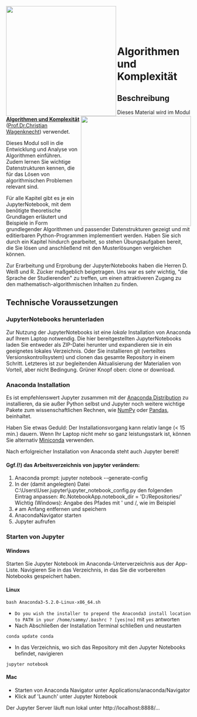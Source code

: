 
<img align="left" width="300" src="https://www.hszg.de/typo3conf/ext/pt_hszg_site/Resources/Public/Images/HZG_Logo.svg"/>
<!-- alternativ: http://unternehmerverband-auv.de/fileadmin/user_upload/csm_HZG_Logo_100_RGB_11eefdbf4a.png -->
<img align="right" width="300" src="http://www.hszg.de/fileadmin/template/HSZG/imgs/logo/Logo-F-EI.gif"/>

<br>
<br>
<br>
<br>

# Algorithmen und Komplexität

## Beschreibung

Dieses Material wird im Modul **[Algorithmen und Komplexität](https://web1.hszg.de/modulkatalog/index.php?mid=3532&uid=11&uidaus=11&uid1=11&start=0&activTopic=4&activNav=5&letter=w&kennz=ausgabe&y=1)** ([Prof.Dr.Christian Wagenknecht](https://www.hszg.de/f-ei/fakultaet/professoren/christian-wagenknecht/person.html)) verwendet. 

Dieses Modul soll in die Entwicklung und Analyse von Algorithmen einführen. Zudem lernen Sie wichtige Datenstrukturen kennen, die für das Lösen von algorithmischen Problemen relevant sind. 

Für alle Kapitel gibt es je ein JupyterNotebook, mit dem benötigte theoretische Grundlagen erläutert und Beispiele in Form grundlegender Algorithmen und passender Datenstrukturen gezeigt und mit editierbaren Python-Programmen implementiert werden. Haben Sie sich durch ein Kapitel hindurch gearbeitet, so stehen Übungsaufgaben bereit, die Sie lösen und anschließend mit den Musterlösungen vergleichen können.

Zur Erarbeitung und Erprobung der JupyterNotebooks haben die Herren D. Weiß und R. Zücker maßgeblich beigetragen. Uns war es sehr wichtig,  "die Sprache der Studierenden" zu treffen, um einen attraktiveren Zugang zu den mathematisch-algorithmischen Inhalten zu finden.

## Technische Voraussetzungen

### JupyterNotebooks herunterladen

Zur Nutzung der JupyterNotebooks ist eine *lokale* Installation von Anaconda auf Ihrem Laptop notwendig. Die hier bereitgestellten JupyterNotebooks laden Sie entweder als ZIP-Datei herunter und expandieren sie in ein geeignetes lokales Verzeichnis. Oder Sie installieren git (verteiltes Versionskontrollsystem) und clonen das gesamte Repository in einem Schritt. Letzteres ist zur begleitenden Aktualisierung der Materialien von Vorteil, aber nicht Bedingung. Grüner Knopf oben: clone or download. 

### Anaconda Installation

Es ist empfehlenswert Jupyter zusammen mit der [Anaconda Distribution](https://www.anaconda.com/download/) zu 
installieren, da sie außer Python selbst und Jupyter noch weitere wichtige Pakete zum wissenschaftlichen Rechnen, wie 
[NumPy](http://www.numpy.org/) oder [Pandas](https://pandas.pydata.org/), beinhaltet.

Haben Sie etwas Geduld: Der Installationsvorgang kann relativ lange (< 15 min.) dauern. Wenn Ihr Laptop nicht mehr so ganz leistungsstark ist, können Sie alternativ [Miniconda](https://conda.io/miniconda.html) verwenden.

Nach erfolgreicher Installation von Anaconda steht auch Jupyter bereit!

#### Ggf.(!) das Arbeitsverzeichnis von jupyter verändern:
1. Anaconda prompt: jupyter notebook --generate-config
2. In der (damit angelegten) Datei  C:\Users\User\.jupyter\jupyter_notebook_config.py den folgenden Eintrag anpassen:
    #c.NotebookApp.notebook_dir = 'D:/Repositories/'
Wichtig (Windows): Angabe des Pfades mit ' und /, wie im Beispiel
3. `#` am Anfang entfernen und speichern
4. AnacondaNavigator starten
5. Jupyter aufrufen

### Starten von Jupyter

#### Windows

Starten Sie Jupyter Notebook im Anaconda-Unterverzeichnis aus der App-Liste. Navigieren Sie in das Verzeichnis, in das Sie die vorbereiten Notebooks gespeichert haben.

#### Linux

```
bash Anaconda3-5.2.0-Linux-x86_64.sh
```
- `Do you wish the installer to prepend the Anaconda3 install location
  to PATH in your /home/sammy/.bashrc ? [yes|no]` mit `yes` antworten
- Nach Abschließen der Installation Terminal schließen und neustarten

```
conda update conda
```

- In das Verzeichnis, wo sich das Repository mit den Jupyter Notebooks befindet, navigieren 

```
jupyter notebook
```

#### Mac

- Starten von Anaconda Navigator unter Applications/anaconda/Navigator
- Klick auf 'Launch' unter Jupyter Notebook


Der Jupyter Server läuft nun lokal unter http://localhost:8888/...  

